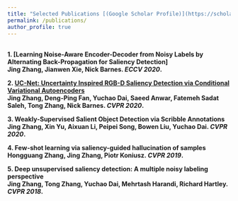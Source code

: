 ```yaml
---
title: "Selected Publications [(Google Scholar Profile)](https://scholar.google.com.au/citations?user=Qa1DMv8AAAAJ&hl=en)"
permalink: /publications/
author_profile: true
---
```

<br>
<b>1. [Learning Noise-Aware Encoder-Decoder from Noisy Labels by Alternating Back-Propagation for Saliency Detection] <br> 
<b>Jing Zhang</b>, Jianwen Xie, Nick Barnes.
<i>ECCV 2020</i>.

<b>2. [UC-Net: Uncertainty Inspired RGB-D Saliency Detection via Conditional Variational Autoencoders](https://openaccess.thecvf.com/content_CVPR_2020/papers/Zhang_UC-Net_Uncertainty_Inspired_RGB-D_Saliency_Detection_via_Conditional_Variational_Autoencoders_CVPR_2020_paper.pdf)</b> <br> 
<b>Jing Zhang</b>, Deng-Ping Fan, Yuchao Dai, Saeed Anwar, Fatemeh Sadat Saleh, Tong Zhang, Nick Barnes.
<i>CVPR 2020</i>.

<b>3. Weakly-Supervised Salient Object Detection via Scribble Annotations <br> 
<b>Jing Zhang</b>, Xin Yu, Aixuan Li, Peipei Song, Bowen Liu, Yuchao Dai.
<i>CVPR 2020</i>.

<b>4. Few-shot learning via saliency-guided hallucination of samples <br> 
<b>Hongguang Zhang, Jing Zhang</b>, Piotr Koniusz.
<i>CVPR 2019</i>.

<b>5. Deep unsupervised saliency detection: A multiple noisy labeling perspective <br> 
<b>Jing Zhang</b>, Tong Zhang, Yuchao Dai, Mehrtash Harandi, Richard Hartley.
<i>CVPR 2018</i>.

